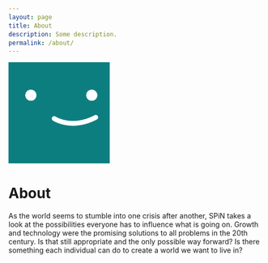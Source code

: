 ```yaml
---
layout: page
title: About
description: Some description.
permalink: /about/
---
```


<img class="img-rounded" src="/assets/img/uploads/profile.png" alt="Thiago Rossener" width="200">

# About

As the world seems to stumble into one crisis after another, SPiN takes a look
at the possibilities everyone has to influence what is going on.
Growth and technology were the promising solutions to all problems in the 20th century.
Is that still appropriate and the only possible way forward? Is there something each individual
can do to create a world we want to live in?
